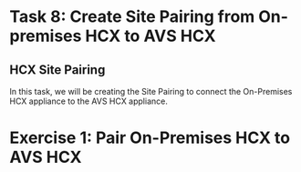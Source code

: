 # Task 8: Create Site Pairing from On-premises HCX to AVS HCX

## HCX Site Pairing

In this task, we will be creating the Site Pairing to connect the On-Premises HCX appliance to the AVS HCX appliance.

# Exercise 1: Pair On-Premises HCX to AVS HCX 
